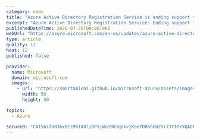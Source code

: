 ```yaml
---
category: news
title: "Azure Active Directory Registration Service is ending support for TLS 1.0 and 1.1"
excerpt: "Azure Active Directory Registration Service: Ending support for TLS 1.0 and 1.1 and preparing for TLS 1.2 in US Gov and commercial clouds"
publishedDateTime: 2020-07-28T00:00:06Z
webUrl: "https://azure.microsoft.com/en-us/updates/azure-active-directory-registration-service-is-ending-support-for-tls-10-and-11/"
type: article
quality: 12
heat: 12
published: false

provider:
  name: Microsoft
  domain: microsoft.com
  images:
    - url: "https://smartableai.github.io/microsoft-azure/assets/images/organizations/microsoft.com-50x50.jpg"
      width: 50
      height: 50

topics:
  - Azure

secured: "CAI5bifaB3bx8Cz9hIA0l/BP5jWuG98JqdkvjK5eYDB6heUZYr7JYItYXQA0kQKXf38iLMKv7q9NxZQO7UOvvJ2JP1ELGgSuQ/G4ROoFj+vB8gMykrbIkh9sgWxzOsQHQTRGkhou7AztWmDpilOfHv1tE7EqoDtgTwH0bly/45n2isdpaAFH917cgUQYkVmAfivh2/b+uflXUiAT21j+kbuYnK2QLx5BFceet24sQT3zelzjNo069hLPjcsE6ecIFyI9CXWJD2q0TbkbMjEIdTD5JbR0NhyHvlypNgdub+vSCQ8ZO/ioD5CrmKrbkfsrxfglQY/DGxE4vuEsDBWvCw==;InWM8szNJf+yHpFhTrW9wA=="
---
```


